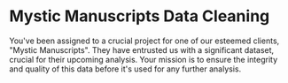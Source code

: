 # Mystic Manuscripts Data Cleaning
 You've been assigned to a crucial project for one of our esteemed clients, "Mystic Manuscripts". They have entrusted us with a significant dataset, crucial for their upcoming analysis. Your mission is to ensure the integrity and quality of this data before it's used for any further analysis.
